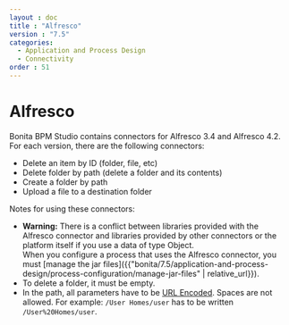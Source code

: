 ```yaml
---
layout : doc
title : "Alfresco"
version : "7.5"
categories:
  - Application and Process Design
  - Connectivity
order : 51
---
```

# Alfresco

Bonita BPM Studio contains connectors for Alfresco 3.4 and Alfresco 4.2\. For each version, there are the following connectors:

* Delete an item by ID (folder, file, etc)
* Delete folder by path (delete a folder and its contents)
* Create a folder by path
* Upload a file to a destination folder

Notes for using these connectors:

* **Warning:**
There is a conflict between libraries provided with the Alfresco connector and libraries provided by other connectors or the platform itself if you use a data of type Object.  
When you configure a process that uses the Alfresco connector, you must [manage the jar files]({{"bonita/7.5/application-and-process-design/process-configuration/manage-jar-files" | relative_url}}).  
* To delete a folder, it must be empty.
* In the path, all parameters have to be [URL Encoded](http://www.w3schools.com/tags/ref_urlencode.asp). Spaces are not allowed. For example: `/User Homes/user` has to be written `/User%20Homes/user`.
